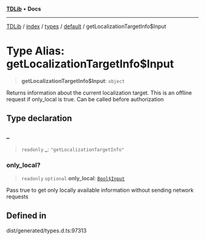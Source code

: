 [**TDLib**](../../../../../../README.md) • **Docs**

***

[TDLib](../../../../../../modules.md) / [index](../../../../../README.md) / [types](../../../README.md) / [default](../README.md) / getLocalizationTargetInfo$Input

# Type Alias: getLocalizationTargetInfo$Input

> **getLocalizationTargetInfo$Input**: `object`

Returns information about the current localization target. This is an offline request if only_local is true. Can be called before authorization

## Type declaration

### \_

> `readonly` **\_**: `"getLocalizationTargetInfo"`

### only\_local?

> `readonly` `optional` **only\_local**: [`Bool$Input`](Bool$Input.md)

Pass true to get only locally available information without sending network requests

## Defined in

dist/generated/types.d.ts:97313
